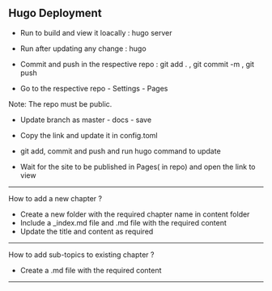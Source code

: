 Hugo Deployment 
----------------

- Run to build and view it loacally : hugo server

- Run after updating any change : hugo

- Commit and push in the respective repo : git add . , git commit -m , git push

- Go to the respective repo - Settings - Pages

Note: The repo must be public.

- Update branch as master - docs - save

- Copy the link and update it in config.toml

- git add, commit and push and run hugo command to update

- Wait for the site to be published in Pages( in repo) and open the link to view

--------------------------------------------------------------------


How to add a new chapter ?

- Create a new folder with the required chapter name in content folder
- Include a _index.md file and .md file with the required content
- Update the title and content as required

-----------------------------------------------------------------------

How to add sub-topics to existing chapter ?

-  Create a .md file with the required content

----------------------------------------------------------------------

 